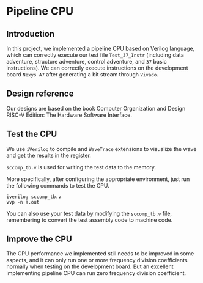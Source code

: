 # Pipeline CPU

## Introduction

In this project, we implemented a pipeline CPU based on Verilog language, which can correctly execute our test file `Test_37_Instr` (including data adventure, structure adventure, control adventure, and `37` basic instructions). We can correctly execute instructions on the development board `Nexys A7` after generating a bit stream through `Vivado`.

## Design reference

Our designs are based on the book Computer Organization and Design RISC-V Edition: The Hardware Software Interface.

## Test the CPU

We use `iVerilog` to compile and `WaveTrace` extensions to visualize the wave and get the results in the register.

`sccomp_tb.v` is used for writing the test data to the memory.

More specifically, after configuring the appropriate environment, just run the following commands to test the CPU.

```
iverilog sccomp_tb.v
vvp -n a.out
```



You can also use your test data by modifying the `sccomp_tb.v` file, remembering to convert the test assembly code to machine code.

## Improve the CPU

The CPU performance we implemented still needs to be improved in some aspects, and it can only run one or more frequency division coefficients normally when testing on the development board. But an excellent implementing pipeline CPU can run zero frequency division coefficient.
